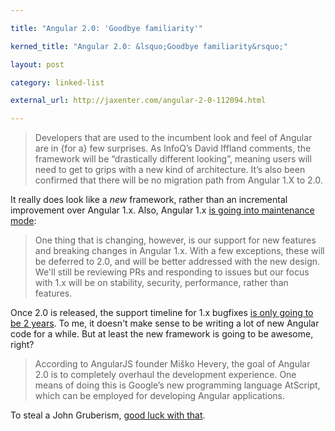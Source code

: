 ```yaml
---

title: "Angular 2.0: 'Goodbye familiarity'"

kerned_title: "Angular 2.0: &lsquo;Goodbye familiarity&rsquo;"

layout: post

category: linked-list

external_url: http://jaxenter.com/angular-2-0-112094.html

---
```


> Developers that are used to the incumbent look and feel of Angular are in {for a} few surprises. As InfoQ’s David Iffland comments, the framework will be “drastically different looking”, meaning users will need to get to grips with a new kind of architecture. It’s also been confirmed that there will be no migration path from Angular 1.X to 2.0.

It really does look like a *new* framework, rather than an incremental improvement over Angular 1.x. Also, Angular 1.x [is going into maintenance mode][2]:

> One thing that is changing, however, is our support for new features and breaking changes in Angular 1.x. With a few exceptions, these will be deferred to 2.0, and will be better addressed with the new design. We'll still be reviewing PRs and responding to issues but our focus with 1.x will be on stability, security, performance, rather than features.

Once 2.0 is released, the support timeline for 1.x bugfixes [is only going to be 2 years][3]. To me, it doesn't make sense to be writing a lot of new Angular code for a while. But at least the new framework is going to be awesome, right?

> According to AngularJS founder Miško Hevery, the goal of Angular 2.0 is to completely overhaul the development experience. One means of doing this is Google’s new programming language AtScript, which can be employed for developing Angular applications.

To steal a John Gruberism, [good luck with that][4].

[1]: http://jaxenter.com/angular-2-0-112094.html
[2]: http://angularjs.blogspot.com/2014/10/ng-europe-angular-13-and-beyond.html
[3]: http://www.infoq.com/news/2014/10/angular-2-atscript
[4]: http://www.google.com/search?q=site%20daringfireball.net%20%22good%20luck%20with%20that%22
